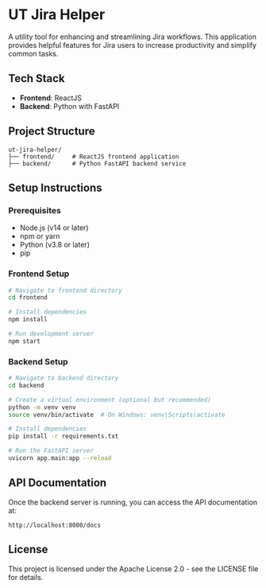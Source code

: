 # UT Jira Helper

A utility tool for enhancing and streamlining Jira workflows. This application provides helpful features for Jira users to increase productivity and simplify common tasks.

## Tech Stack

- **Frontend**: ReactJS
- **Backend**: Python with FastAPI

## Project Structure

```
ut-jira-helper/
├── frontend/     # ReactJS frontend application
├── backend/      # Python FastAPI backend service
```

## Setup Instructions

### Prerequisites

- Node.js (v14 or later)
- npm or yarn
- Python (v3.8 or later)
- pip

### Frontend Setup

```bash
# Navigate to frontend directory
cd frontend

# Install dependencies
npm install

# Run development server
npm start
```

### Backend Setup

```bash
# Navigate to backend directory
cd backend

# Create a virtual environment (optional but recommended)
python -m venv venv
source venv/bin/activate  # On Windows: venv\Scripts\activate

# Install dependencies
pip install -r requirements.txt

# Run the FastAPI server
uvicorn app.main:app --reload
```

## API Documentation

Once the backend server is running, you can access the API documentation at:

```
http://localhost:8000/docs
```

## License

This project is licensed under the Apache License 2.0 - see the LICENSE file for details.
